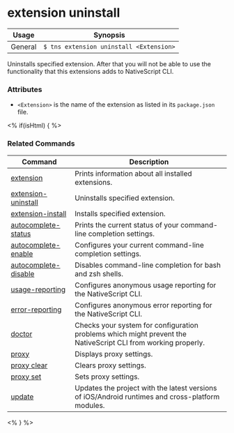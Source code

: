 extension uninstall
==========

Usage | Synopsis
------|-------
General | `$ tns extension uninstall <Extension>`

Uninstalls specified extension. After that you will not be able to use the functionality that this extensions adds to NativeScript CLI.

### Attributes

* `<Extension>` is the name of the extension as listed in its `package.json` file.

<% if(isHtml) { %>
### Related Commands

Command | Description
----------|----------
[extension](extension.html) | Prints information about all installed extensions.
[extension-uninstall](extension-uninstall.html) | Uninstalls specified extension.
[extension-install](extension-install.html) | Installs specified extension.
[autocomplete-status](autocomplete-status.html) | Prints the current status of your command-line completion settings.
[autocomplete-enable](autocomplete-enable.html) | Configures your current command-line completion settings.
[autocomplete-disable](autocomplete-disable.html) | Disables command-line completion for bash and zsh shells.
[usage-reporting](usage-reporting.html) | Configures anonymous usage reporting for the NativeScript CLI.
[error-reporting](error-reporting.html) | Configures anonymous error reporting for the NativeScript CLI.
[doctor](doctor.html) | Checks your system for configuration problems which might prevent the NativeScript CLI from working properly.
[proxy](proxy.html) | Displays proxy settings.
[proxy clear](proxy-clear.html) | Clears proxy settings.
[proxy set](proxy-set.html) | Sets proxy settings.
[update](update.html) | Updates the project with the latest versions of iOS/Android runtimes and cross-platform modules.
<% } %>